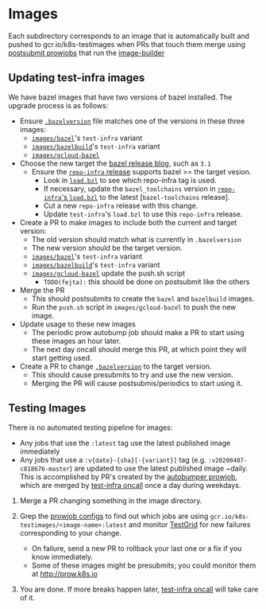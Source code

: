 # Images

Each subdirectory corresponds to an image that is automatically built and pushed to gcr.io/k8s-testimages when PRs that touch them merge using [postsubmit prowjobs](https://testgrid.k8s.io/sig-testing-images) that run the [image-builder](/images/builder)

## Updating test-infra images

We have bazel images that have two versions of bazel installed. The upgrade process is as follows:
* Ensure [`.bazelversion`] file matches one of the versions in these three images:
  - [`images/bazel`]'s `test-infra` variant
  - [`images/bazelbuild`]'s `test-infra` variant
  - [`images/gcloud-bazel`]
* Choose the new target the [bazel release blog], such as `3.1`
  - Ensure the [`repo-infra` release] supports bazel >= the target vesion.
    - Look in [`load.bzl`] to see which repo-infra tag is used.
    - If necessary, update the `bazel_toolchains` version in [`repo-infra`'s `load.bzl`] to the latest [`bazel-toolchains` release].
    - Cut a new `repo-infra` release with this change.
    - Update `test-infra`'s `load.bzl` to use this `repo-infra` release.
* Create a PR to make images to include both the current and target version:
  - The old version should match what is currently in `.bazelversion`
  - The new version should be the target version.
  - [`images/bazel`]'s `test-infra` variant
  - [`images/bazelbuild`]'s `test-infra` variant
  - [`images/gcloud-bazel`] update the push.sh script
    - `TODO(fejta):` this should be done on postsubmit like the others
* Merge the PR
  - This should postsubmits to create the `bazel` and `bazelbuild` images.
  - Run the `push.sh` script in `images/gcloud-bazel` to push the new image.
* Update usage to these new images
  - The periodic prow autobump job should make a PR to start using these images an hour later.
  - The next day oncall should merge this PR, at which point they will start getting used.
* Create a PR to change [`.bazelversion`] to the target version.
  - This should cause presubmits to try and use the new version.
  - Merging the PR will cause postsubmis/periodics to start using it.

## Testing Images

There is no automated testing pipeline for images:
- Any jobs that use the `:latest` tag use the latest published image immediately
- Any jobs that use a `:v{date}-{sha}[-{variant}]` tag (e.g. `:v20200407-c818676-master`) are updated to use the latest published image ~daily.  This is accomplished by PR's created by the [autobumper prowjob](https://testgrid.k8s.io/sig-testing-prow#autobump-prow), which are merged by [test-infra oncall](go.k8s.io/oncall) once a day during weekdays.

1. Merge a PR changing something in the image directory.

1. Grep the [prowjob configs](/config/jobs) to find out which jobs are using `gcr.io/k8s-testimages/<image-name>:latest` and monitor [TestGrid](http://testgrid.k8s.io) for new failures corresponding to your change.

    * On failure, send a new PR to rollback your last one or a fix if you know immediately.
    * Some of these images might be presubmits; you could monitor them at http://prow.k8s.io

1. You are done. If more breaks happen later, [test-infra oncall](go.k8s.io/oncall) will take care of it.


[`.bazelversion`]: /.bazelversion
[`images/bazel`]: /images/bazel/variants.yaml
[`images/bazelbuild`]: /images/bazelbuild/variants.yaml
[`images/gcloud-bazel`]: /images/gcloud-bazel/push.sh
[bazel release blog]: https://blog.bazel.build
[`repo-infra` release]: https://github.com/kubernetes/repo-infra/releases
[`load.bzl`]: /load.bzl
[`bazel_toolchains` release]: https://github.com/bazelbuild/bazel-toolchains/releases
[`repo-infra`'s `load.bzl`]: https://github.com/kubernetes/repo-infra/blob/master/load.bzl
